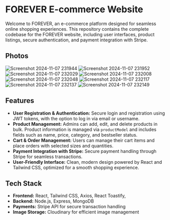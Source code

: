 # FOREVER E-commerce Website

Welcome to FOREVER, an e-commerce platform designed for seamless online shopping experiences. This repository contains the complete codebase for the FOREVER website, including user interfaces, product listings, secure authentication, and payment integration with Stripe.


## Photos


![Screenshot 2024-11-07 231944](https://github.com/user-attachments/assets/7de662a7-bcc3-4e1b-a268-c6f508fcdebd)
![Screenshot 2024-11-07 231952](https://github.com/user-attachments/assets/6fc61712-f470-43a8-a91f-83cc284625f4)
![Screenshot 2024-11-07 232029](https://github.com/user-attachments/assets/02624c1b-f5a2-41b1-b48b-8f050722ebdb)
![Screenshot 2024-11-07 232008](https://github.com/user-attachments/assets/41339b15-bc7c-4108-a6fc-9fc69f70feac)
![Screenshot 2024-11-07 232048](https://github.com/user-attachments/assets/4cf8a26f-9c1f-4757-a911-80626a961e7a)
![Screenshot 2024-11-07 232117](https://github.com/user-attachments/assets/a861e48b-3c3a-46cf-bb56-4e1fb137dffc)
![Screenshot 2024-11-07 232137](https://github.com/user-attachments/assets/144ab881-45bd-4fff-a6a0-e1e4089e5a53)
![Screenshot 2024-11-07 232149](https://github.com/user-attachments/assets/5f2a1939-185f-4787-8ae4-17cc5a5fb8d1)

## Features

- **User Registration & Authentication:** Secure login and registration using JWT tokens, with the option to log in via email or username.
- **Product Management:** Admins can add, edit, and delete products in bulk. Product information is managed via `productModel` and includes fields such as name, price, category, and bestseller status.
- **Cart & Order Management:** Users can manage their cart items and place orders with selected sizes and quantities.
- **Payment Integration with Stripe:** Secure payment handling through Stripe for seamless transactions.
- **User-Friendly Interface:** Clean, modern design powered by React and Tailwind CSS, optimized for a smooth shopping experience.


## Tech Stack

- **Frontend:** React, Tailwind CSS, Axios, React Toastify,
- **Backend:** Node.js, Express, MongoDB
- **Payments:** Stripe API for secure transaction handling
- **Image Storage:** Cloudinary for efficient image management




